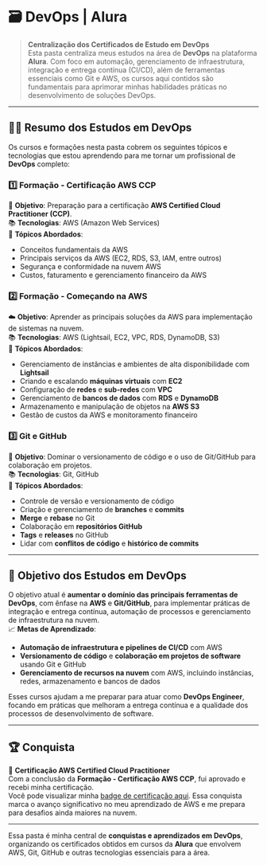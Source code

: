 # 🗃️ DevOps | Alura  

> **Centralização dos Certificados de Estudo em DevOps**  
Esta pasta centraliza meus estudos na área de **DevOps** na plataforma **Alura**. Com foco em automação, gerenciamento de infraestrutura, integração e entrega contínua (CI/CD), além de ferramentas essenciais como Git e AWS, os cursos aqui contidos são fundamentais para aprimorar minhas habilidades práticas no desenvolvimento de soluções DevOps.

---

## 🧑‍💻 Resumo dos Estudos em DevOps

Os cursos e formações nesta pasta cobrem os seguintes tópicos e tecnologias que estou aprendendo para me tornar um profissional de **DevOps** completo:

### 1️⃣ **Formação - Certificação AWS CCP**  
🚀 **Objetivo**: Preparação para a certificação **AWS Certified Cloud Practitioner (CCP)**.  
📚 **Tecnologias**: AWS (Amazon Web Services)  
🔑 **Tópicos Abordados**:
- Conceitos fundamentais da AWS  
- Principais serviços da AWS (EC2, RDS, S3, IAM, entre outros)  
- Segurança e conformidade na nuvem AWS  
- Custos, faturamento e gerenciamento financeiro da AWS  

### 2️⃣ **Formação - Começando na AWS**  
☁️ **Objetivo**: Aprender as principais soluções da AWS para implementação de sistemas na nuvem.  
📚 **Tecnologias**: AWS (Lightsail, EC2, VPC, RDS, DynamoDB, S3)  
🔑 **Tópicos Abordados**:
- Gerenciamento de instâncias e ambientes de alta disponibilidade com **Lightsail**  
- Criando e escalando **máquinas virtuais** com **EC2**  
- Configuração de **redes** e **sub-redes** com **VPC**  
- Gerenciamento de **bancos de dados** com **RDS** e **DynamoDB**  
- Armazenamento e manipulação de objetos na **AWS S3**  
- Gestão de custos da AWS e monitoramento financeiro

### 3️⃣ **Git e GitHub**  
🔧 **Objetivo**: Dominar o versionamento de código e o uso de Git/GitHub para colaboração em projetos.  
📚 **Tecnologias**: Git, GitHub  
🔑 **Tópicos Abordados**:
- Controle de versão e versionamento de código  
- Criação e gerenciamento de **branches** e **commits**  
- **Merge** e **rebase** no Git  
- Colaboração em **repositórios GitHub**  
- **Tags** e **releases** no GitHub  
- Lidar com **conflitos de código** e **histórico de commits**

---

## 🚀 Objetivo dos Estudos em DevOps

O objetivo atual é **aumentar o domínio das principais ferramentas de DevOps**, com ênfase na **AWS** e **Git/GitHub**, para implementar práticas de integração e entrega contínua, automação de processos e gerenciamento de infraestrutura na nuvem.  
📈 **Metas de Aprendizado**:
- **Automação de infraestrutura e pipelines de CI/CD** com AWS  
- **Versionamento de código** e **colaboração em projetos de software** usando Git e GitHub  
- **Gerenciamento de recursos na nuvem** com AWS, incluindo instâncias, redes, armazenamento e bancos de dados

Esses cursos ajudam a me preparar para atuar como **DevOps Engineer**, focando em práticas que melhoram a entrega contínua e a qualidade dos processos de desenvolvimento de software.

---

## 🏆 Conquista

🔖 **Certificação AWS Certified Cloud Practitioner**  
Com a conclusão da **Formação - Certificação AWS CCP**, fui aprovado e recebi minha certificação.  
Você pode visualizar minha [badge de certificação aqui](https://www.credly.com/badges/e2426424-6c63-4855-b518-bc2494e5fcd6/public_url). Essa conquista marca o avanço significativo no meu aprendizado de AWS e me prepara para desafios ainda maiores na nuvem.

---

Essa pasta é minha central de **conquistas e aprendizados em DevOps**, organizando os certificados obtidos em cursos da **Alura** que envolvem AWS, Git, GitHub e outras tecnologias essenciais para a área.
